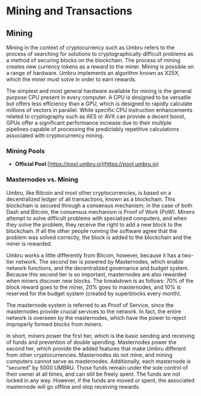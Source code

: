 # Mining and Transactions

## Mining

Mining in the context of cryptocurrency such as Umbru refers to the process of searching for solutions to cryptographically difficult problems as a method of securing blocks on the blockchain. The process of mining creates new currency tokens as a reward to the miner. Mining is possible on a range of hardware. Umbru implements an algorithm known as X25X, which the miner must solve in order to earn rewards.

The simplest and most general hardware available for mining is the general purpose CPU present in every computer. A CPU is designed to be versatile but offers less efficiency than a GPU, which is designed to rapidly calculate millions of vectors in parallel. While specific CPU instruction enhancements related to cryptography such as AES or AVX can provide a decent boost, GPUs offer a significant performance increase due to their multiple pipelines capable of processing the predictably repetitive calculations associated with cryptocurrency mining.

### Mining Pools

* **Official Pool** [https://pool.umbru.io](https://pool.umbru.io)

### Masternodes vs. Mining

Umbru, like Bitcoin and most other cryptocurrencies, is based on a decentralized ledger of all transactions, known as a blockchain. This blockchain is secured through a consensus mechanism; in the case of both Dash and Bitcoin, the consensus mechanism is Proof of Work \(PoW\). Miners attempt to solve difficult problems with specialized computers, and when they solve the problem, they receive the right to add a new block to the blockchain. If all the other people running the software agree that the problem was solved correctly, the block is added to the blockchain and the miner is rewarded.

Umbru works a little differently from Bitcoin, however, because it has a two-tier network. The second tier is powered by Masternodes, which enable network functions, and the decentralized governance and budget system. Because this second tier is so important, masternodes are also rewarded when miners discover new blocks. The breakdown is as follows: 70% of the block reward goes to the miner, 20% goes to masternodes, and 10% is reserved for the budget system \(created by superblocks every month\).

The masternode system is referred to as Proof of Service, since the masternodes provide crucial services to the network. In fact, the entire network is overseen by the masternodes, which have the power to reject improperly formed blocks from miners.

In short, miners power the first tier, which is the basic sending and receiving of funds and prevention of double spending. Masternodes power the second tier, which provide the added features that make Umbru different from other cryptocurrencies. Masternodes do not mine, and mining computers cannot serve as masternodes. Additionally, each masternode is “secured” by 5000 UMBRU. Those funds remain under the sole control of their owner at all times, and can still be freely spent. The funds are not locked in any way. However, if the funds are moved or spent, the associated masternode will go offline and stop receiving rewards.

